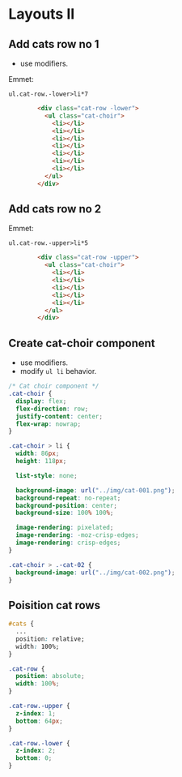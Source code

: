# Layouts II

## Add cats row no 1

* use modifiers.

Emmet:

`ul.cat-row.-lower>li*7`

```html
        <div class="cat-row -lower">
          <ul class="cat-choir">
            <li></li>
            <li></li>
            <li></li>
            <li></li>
            <li></li>
            <li></li>
            <li></li>
          </ul>
        </div>
```

## Add cats row no 2

Emmet:

`ul.cat-row.-upper>li*5`

```html
        <div class="cat-row -upper">
          <ul class="cat-choir">
            <li></li>
            <li></li>
            <li></li>
            <li></li>
            <li></li>
          </ul>
        </div>
```

## Create cat-choir component

* use modifiers.
* modify `ul li` behavior.

```css
/* Cat choir component */
.cat-choir {
  display: flex;
  flex-direction: row;
  justify-content: center;
  flex-wrap: nowrap;
}

.cat-choir > li {
  width: 86px;
  height: 118px;

  list-style: none;

  background-image: url("../img/cat-001.png");
  background-repeat: no-repeat;
  background-position: center;
  background-size: 100% 100%;

  image-rendering: pixelated;
  image-rendering: -moz-crisp-edges;
  image-rendering: crisp-edges;
}

.cat-choir > .-cat-02 {
  background-image: url("../img/cat-002.png");
}
```

## Poisition cat rows

```css
#cats {
  ...
  position: relative;
  width: 100%;
}

.cat-row {
  position: absolute;
  width: 100%;
}

.cat-row.-upper {
  z-index: 1;
  bottom: 64px;
}

.cat-row.-lower {
  z-index: 2;
  bottom: 0;
}
```

